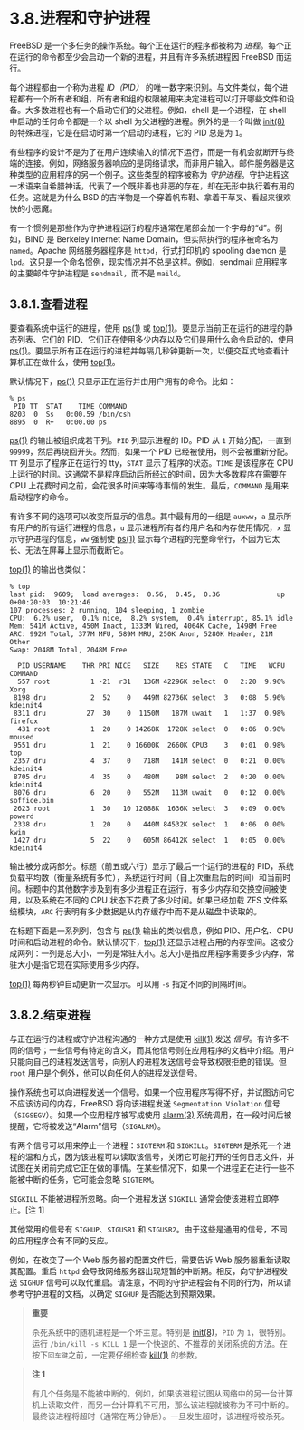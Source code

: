 # 3.8.进程和守护进程

FreeBSD 是一个多任务的操作系统。每个正在运行的程序都被称为 _进程_。每个正在运行的命令都至少会启动一个新的进程，并且有许多系统进程因 FreeBSD 而运行。

每个进程都由一个称为进程 _ID（PID）_ 的唯一数字来识别。与文件类似，每个进程都有一个所有者和组，所有者和组的权限被用来决定进程可以打开哪些文件和设备。大多数进程也有一个启动它们的父进程。例如，shell 是一个进程，在 shell 中启动的任何命令都是一个以 shell 为父进程的进程。例外的是一个叫做 [init(8)](https://www.freebsd.org/cgi/man.cgi?query=init&sektion=8&format=html) 的特殊进程，它是在启动时第一个启动的进程，它的 PID 总是为 `1`。

有些程序的设计不是为了在用户连续输入的情况下运行，而是一有机会就断开与终端的连接。例如，网络服务器响应的是网络请求，而非用户输入。邮件服务器是这种类型的应用程序的另一个例子。这些类型的程序被称为 _守护进程_。守护进程这一术语来自希腊神话，代表了一个既非善也非恶的存在，却在无形中执行着有用的任务。这就是为什么 BSD 的吉祥物是一个穿着帆布鞋、拿着干草叉、看起来很欢快的小恶魔。

有一个惯例是那些作为守护进程运行的程序通常在尾部会加一个字母的“d”。例如，BIND 是 Berkeley Internet Name Domain，但实际执行的程序被命名为 `named`。Apache 网络服务器程序是 `httpd`，行式打印机的 spooling daemon 是 `lpd`。这只是一个命名惯例，现实情况并不总是这样。例如，sendmail 应用程序的主要邮件守护进程是 `sendmail`，而不是 `maild`。

## 3.8.1.查看进程

要查看系统中运行的进程，使用 [ps(1)](https://www.freebsd.org/cgi/man.cgi?query=ps&sektion=1&format=html) 或 [top(1)](https://www.freebsd.org/cgi/man.cgi?query=top&sektion=1&format=html)。要显示当前正在运行的进程的静态列表、它们的 PID、它们正在使用多少内存以及它们是用什么命令启动的，使用 [ps(1)](https://www.freebsd.org/cgi/man.cgi?query=ps&sektion=1&format=html)。要显示所有正在运行的进程并每隔几秒钟更新一次，以便交互式地查看计算机正在做什么，使用 [top(1)](https://www.freebsd.org/cgi/man.cgi?query=top&sektion=1&format=html)。

默认情况下，[ps(1)](https://www.freebsd.org/cgi/man.cgi?query=ps&sektion=1&format=html) 只显示正在运行并由用户拥有的命令。比如：

```
% ps
 PID TT  STAT    TIME COMMAND
8203  0  Ss   0:00.59 /bin/csh
8895  0  R+   0:00.00 ps
```

[ps(1)](https://www.freebsd.org/cgi/man.cgi?query=ps&sektion=1&format=html) 的输出被组织成若干列。`PID` 列显示进程的 ID。PID 从 `1` 开始分配，一直到 `99999`，然后再绕回开头。然而，如果一个 PID 已经被使用，则不会被重新分配。`TT` 列显示了程序正在运行的 tty，`STAT` 显示了程序的状态。`TIME` 是该程序在 CPU 上运行的时间。这通常不是程序启动后所经过的时间，因为大多数程序在需要在 CPU 上花费时间之前，会花很多时间来等待事情的发生。最后，`COMMAND` 是用来启动程序的命令。

有许多不同的选项可以改变所显示的信息。其中最有用的一组是 `auxww`，`a` 显示所有用户的所有运行进程的信息，`u` 显示进程所有者的用户名和内存使用情况，`x` 显示守护进程的信息，`ww` 强制使 [ps(1)](https://www.freebsd.org/cgi/man.cgi?query=ps&sektion=1&format=html) 显示每个进程的完整命令行，不因为它太长、无法在屏幕上显示而截断它。

[top(1)](https://www.freebsd.org/cgi/man.cgi?query=top&sektion=1&format=html) 的输出也类似：

```
% top
last pid:  9609;  load averages:  0.56,  0.45,  0.36              up 0+00:20:03  10:21:46
107 processes: 2 running, 104 sleeping, 1 zombie
CPU:  6.2% user,  0.1% nice,  8.2% system,  0.4% interrupt, 85.1% idle
Mem: 541M Active, 450M Inact, 1333M Wired, 4064K Cache, 1498M Free
ARC: 992M Total, 377M MFU, 589M MRU, 250K Anon, 5280K Header, 21M Other
Swap: 2048M Total, 2048M Free

  PID USERNAME    THR PRI NICE   SIZE    RES STATE   C   TIME   WCPU COMMAND
  557 root          1 -21  r31   136M 42296K select  0   2:20  9.96% Xorg
 8198 dru           2  52    0   449M 82736K select  3   0:08  5.96% kdeinit4
 8311 dru          27  30    0  1150M   187M uwait   1   1:37  0.98% firefox
  431 root          1  20    0 14268K  1728K select  0   0:06  0.98% moused
 9551 dru           1  21    0 16600K  2660K CPU3    3   0:01  0.98% top
 2357 dru           4  37    0   718M   141M select  0   0:21  0.00% kdeinit4
 8705 dru           4  35    0   480M    98M select  2   0:20  0.00% kdeinit4
 8076 dru           6  20    0   552M   113M uwait   0   0:12  0.00% soffice.bin
 2623 root          1  30   10 12088K  1636K select  3   0:09  0.00% powerd
 2338 dru           1  20    0   440M 84532K select  1   0:06  0.00% kwin
 1427 dru           5  22    0   605M 86412K select  1   0:05  0.00% kdeinit4
```

输出被分成两部分。标题（前五或六行）显示了最后一个运行的进程的 PID，系统负载平均数（衡量系统有多忙），系统运行时间（自上次重启后的时间）和当前时间。标题中的其他数字涉及到有多少进程正在运行，有多少内存和交换空间被使用，以及系统在不同的 CPU 状态下花费了多少时间。如果已经加载 ZFS 文件系统模块，`ARC` 行表明有多少数据是从内存缓存中而不是从磁盘中读取的。

在标题下面是一系列列，包含与 [ps(1)](https://www.freebsd.org/cgi/man.cgi?query=ps&sektion=1&format=html) 输出的类似信息，例如 PID、用户名、CPU 时间和启动进程的命令。默认情况下，[top(1)](https://www.freebsd.org/cgi/man.cgi?query=top&sektion=1&format=html) 还显示进程占用的内存空间。这被分成两列：一列是总大小，一列是常驻大小。总大小是指应用程序需要多少内存，常驻大小是指它现在实际使用多少内存。

[top(1)](https://www.freebsd.org/cgi/man.cgi?query=top&sektion=1&format=html) 每两秒钟自动更新一次显示。可以用 `-s` 指定不同的间隔时间。

## 3.8.2.结束进程

与正在运行的进程或守护进程沟通的一种方式是使用 [kill(1)](https://www.freebsd.org/cgi/man.cgi?query=kill&sektion=1&format=html) 发送 _信号_。有许多不同的信号；一些信号有特定的含义，而其他信号则在应用程序的文档中介绍。用户只能向自己的进程发送信号，向别人的进程发送信号会导致权限拒绝的错误。但 `root` 用户是个例外，他可以向任何人的进程发送信号。

操作系统也可以向进程发送一个信号。如果一个应用程序写得不好，并试图访问它不应该访问的内存，FreeBSD 将向该进程发送 `Segmentation Violation` 信号（`SIGSEGV`）。如果一个应用程序被写成使用 [alarm(3)](https://www.freebsd.org/cgi/man.cgi?query=alarm&sektion=3&format=html) 系统调用，在一段时间后被提醒，它将被发送“Alarm”信号（`SIGALRM`）。

有两个信号可以用来停止一个进程：`SIGTERM` 和 `SIGKILL`。`SIGTERM` 是杀死一个进程的温和方式，因为该进程可以读取该信号，关闭它可能打开的任何日志文件，并试图在关闭前完成它正在做的事情。在某些情况下，如果一个进程正在进行一些不能被中断的任务，它可能会忽略 `SIGTERM`。

`SIGKILL` 不能被进程所忽略。向一个进程发送 `SIGKILL` 通常会使该进程立即停止。[注 1]

其他常用的信号有 `SIGHUP`、`SIGUSR1` 和 `SIGUSR2`。由于这些是通用的信号，不同的应用程序会有不同的反应。

例如，在改变了一个 Web 服务器的配置文件后，需要告诉 Web 服务器重新读取其配置。重启 `httpd` 会导致网络服务器出现短暂的中断期。相反，向守护进程发送 `SIGHUP` 信号可以取代重启。请注意，不同的守护进程会有不同的行为，所以请参考守护进程的文档，以确定 `SIGHUP` 是否能达到预期效果。

> **重要**
>
> 杀死系统中的随机进程是一个坏主意。特别是 [init(8)](https://www.freebsd.org/cgi/man.cgi?query=init&sektion=8&format=html)，`PID` 为 `1`，很特别。运行 `/bin/kill -s KILL 1` 是一个快速的、不推荐的关闭系统的方法。在按下`回车键`之前，一定要仔细检查 [kill(1)](https://www.freebsd.org/cgi/man.cgi?query=kill&sektion=1&format=html) 的参数。

> **注 1**
>
> 有几个任务是不能被中断的。例如，如果该进程试图从网络中的另一台计算机上读取文件，而另一台计算机不可用，那么该进程就被称为不可中断的。最终该进程将超时（通常在两分钟后）。一旦发生超时，该进程将被杀死。